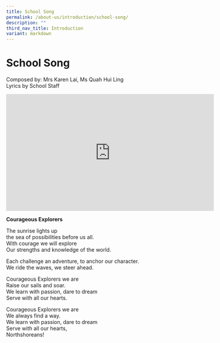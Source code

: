 ```yaml
---
title: School Song
permalink: /about-us/introduction/school-song/
description: ""
third_nav_title: Introduction
variant: markdown
---
```

# **School Song**

Composed by: Mrs Karen Lai, Ms Quah Hui Ling  
Lyrics by School Staff

<iframe width="560" height="315" src="https://www.youtube.com/embed/RkMXZe4Rpmg?wmode=transparent&amp;playlist=RkMXZe4Rpmg&amp;loop=1" title="YouTube video player" frameborder="0" allow="accelerometer; autoplay; clipboard-write; encrypted-media; gyroscope; picture-in-picture" allowfullscreen=""></iframe>  


**Courageous Explorers**

The sunrise lights up  
the sea of possibilities before us all.  
With courage we will explore  
Our strengths and knowledge of the world.   

Each challenge an adventure, to anchor our character.  
We ride the waves, we steer ahead.  

Courageous Explorers we are  
Raise our sails and soar.  
We learn with passion, dare to dream  
Serve with all our hearts.  

Courageous Explorers we are  
We always find a way.  
We learn with passion, dare to dream  
Serve with all our hearts,  
Northshoreans!